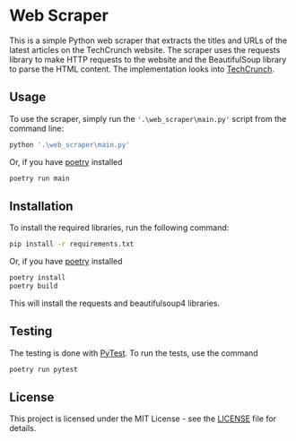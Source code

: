 # Web Scraper

This is a simple Python web scraper that extracts the titles and URLs of the latest articles on the TechCrunch website. The scraper uses the requests library to make HTTP requests to the website and the BeautifulSoup library to parse the HTML content. The implementation looks into [TechCrunch](https://techcrunch.com).

## Usage

To use the scraper, simply run the `'.\web_scraper\main.py'` script from the command line:

```bash
python '.\web_scraper\main.py'
```

Or, if you have [poetry][poetry] installed

```bash
poetry run main
```

## Installation

To install the required libraries, run the following command:

```bash
pip install -r requirements.txt
```

Or, if you have [poetry][poetry] installed

```bash
poetry install
poetry build
```

This will install the requests and beautifulsoup4 libraries.

## Testing

The testing is done with [PyTest][pytest]. To run the tests, use the command

```bash
poetry run pytest
```

## License

This project is licensed under the MIT License - see the [LICENSE](./LICENSE) file for details.

<!-- Link Definitions -->

[poetry]: https://python-poetry.org/
[pytest]: https://docs.pytest.org/
